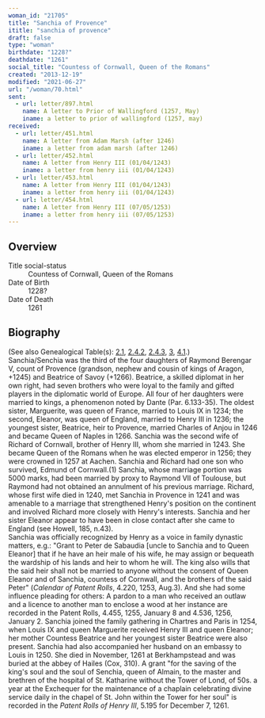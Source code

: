 ```yaml
---
woman_id: "21705"
title: "Sanchia of Provence"
ititle: "sanchia of provence"
draft: false
type: "woman"
birthdate: "1228?"
deathdate: "1261"
social_title: "Countess of Cornwall, Queen of the Romans"
created: "2013-12-19"
modified: "2021-06-27"
url: "/woman/70.html"
sent:
  - url: letter/897.html
    name: A letter to Prior of Wallingford (1257, May)
    iname: a letter to prior of wallingford (1257, may)
received:
  - url: letter/451.html
    name: A letter from Adam Marsh (after 1246)
    iname: a letter from adam marsh (after 1246)
  - url: letter/452.html
    name: A letter from Henry III (01/04/1243)
    iname: a letter from henry iii (01/04/1243)
  - url: letter/453.html
    name: A letter from Henry III (01/04/1243)
    iname: a letter from henry iii (01/04/1243)
  - url: letter/454.html
    name: A letter from Henry III (07/05/1253)
    iname: a letter from henry iii (07/05/1253)
---
```

<h2 class="mt-4">Overview</h2><dt>Title social-status</dt><dd>Countess of Cornwall, Queen of the Romans</dd><dt>Date of Birth</dt><dd>1228?</dd><dt>Date of Death</dt><dd>1261</dd><h2 class="mt-4">Biography</h2><p>(See also Genealogical Table(s): <a href="https://epistolae.ctl.columbia.edu/content/genealogy-conrad#n70">2.1</a>, <a href="https://epistolae.ctl.columbia.edu/content/genealogy-flanders#n70">2.4.2</a>, <a href="https://epistolae.ctl.columbia.edu/content/genealogy-burgundy#n70">2.4.3</a>, <a href="https://epistolae.ctl.columbia.edu/content/genealogy-ramon#n70">3</a>, <a href="https://epistolae.ctl.columbia.edu/content/genealogy-adelaide#n70">4.1</a>.)<br>Sanchia/Senchia was the third of the four daughters of Raymond Berengar V, count of Provence (grandson, nephew and cousin of kings of Aragon, +1245) and Beatrice of Savoy (+1266). Beatrice, a skilled diplomat in her own right, had seven brothers who were loyal to the family and gifted players in the diplomatic world of Europe. All four of her daughters were married to kings, a phenomenon noted by Dante (Par. 6.133-35). The oldest sister, Marguerite, was queen of France, married to Louis IX in 1234; the second, Eleanor, was queen of England, married to Henry III in 1236; the youngest sister, Beatrice, heir to Provence, married Charles of Anjou in 1246 and became Queen of Naples in 1266. Sanchia was the second wife of Richard of Cornwall, brother of Henry III, whom she married in 1243. She became Queen of the Romans when he was elected emperor in 1256; they were crowned in 1257 at Aachen. Sanchia and Richard had one son who survived, Edmund of Cornwall.(1) Sanchia, whose marriage portion was 5000 marks, had been married by proxy to Raymond VII of Toulouse, but Raymond had not obtained an annulment of his previous marriage. Richard, whose first wife died in 1240, met Sanchia in Provence in 1241 and was amenable to a marriage that strengthened Henry's position on the continent and involved Richard more closely with Henry's interests. Sanchia and her sister Eleanor appear to have been in close contact after she came to England (see Howell, 185, n.43). <br>Sanchia was officially recognized by Henry as a voice in family dynastic matters, e.g.: "Grant to Peter de Sabaudia [uncle to Sanchia and to Queen Eleanor] that if he have an heir male of his wife, he may assign or bequeath the wardship of his lands and heir to whom he will. The king also wills that the said heir shall not be married to anyone without the consent of Queen Eleanor and of Sanchia, countess of Cornwall, and the brothers of the said Peter" (<em>Calendar of Patent Rolls</em>, 4.220, 1253, Aug.3). And she had some influence pleading for others: A pardon to a man who received an outlaw and a licence to another man to enclose a wood at her instance are recorded in the Patent Rolls, 4.455, 1255, January 8 and 4.536, 1256, January 2. Sanchia joined the family gathering in Chartres and Paris in 1254, when Louis IX and queen Marguerite received Henry III and queen Eleanor; her mother Countess Beatrice and her youngest sister Beatrice were also present. Sanchia had also accompanied her husband on an embassy to Louis in 1250. She died in November, 1261 at Berkhampstead and was buried at the abbey of Hailes (Cox, 310). A grant "for the saving of the king's soul and the soul of Senchia, queen of Almain, to the master and brethren of the hospital of St. Katharine without the Tower of Lond, of 50s. a year at the Exchequer for the maintenance of a chaplain celebrating divine service daily in the chapel of St. John within the Tower for her soul" is recorded in the <em>Patent Rolls of Henry III</em>, 5.195 for December 7, 1261.</p>